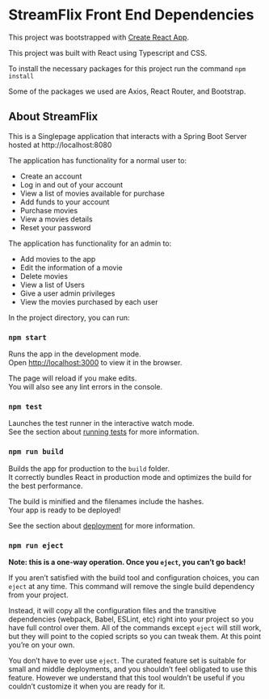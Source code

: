 # StreamFlix Front End Dependencies

This project was bootstrapped with [Create React App](https://github.com/facebook/create-react-app).

This project was built with React using Typescript and CSS.

To install the necessary packages for this project run the command `npm install`

Some of the packages we used are Axios, React Router, and Bootstrap.

## About StreamFlix

This is a Singlepage application that interacts with a Spring Boot Server hosted at http://localhost:8080

The application has functionality for a normal user to:
- Create an account
- Log in and out of your account
- View a list of movies available for purchase
- Add funds to your account
- Purchase movies
- View a movies details
- Reset your password

The application has functionality for an admin to:
- Add movies to the app
- Edit the information of a movie
- Delete movies
- View a list of Users
- Give a user admin privileges
- View the movies purchased by each user

In the project directory, you can run:

### `npm start`

Runs the app in the development mode.\
Open [http://localhost:3000](http://localhost:3000) to view it in the browser.

The page will reload if you make edits.\
You will also see any lint errors in the console.

### `npm test`

Launches the test runner in the interactive watch mode.\
See the section about [running tests](https://facebook.github.io/create-react-app/docs/running-tests) for more information.

### `npm run build`

Builds the app for production to the `build` folder.\
It correctly bundles React in production mode and optimizes the build for the best performance.

The build is minified and the filenames include the hashes.\
Your app is ready to be deployed!

See the section about [deployment](https://facebook.github.io/create-react-app/docs/deployment) for more information.

### `npm run eject`

**Note: this is a one-way operation. Once you `eject`, you can’t go back!**

If you aren’t satisfied with the build tool and configuration choices, you can `eject` at any time. This command will remove the single build dependency from your project.

Instead, it will copy all the configuration files and the transitive dependencies (webpack, Babel, ESLint, etc) right into your project so you have full control over them. All of the commands except `eject` will still work, but they will point to the copied scripts so you can tweak them. At this point you’re on your own.

You don’t have to ever use `eject`. The curated feature set is suitable for small and middle deployments, and you shouldn’t feel obligated to use this feature. However we understand that this tool wouldn’t be useful if you couldn’t customize it when you are ready for it.
